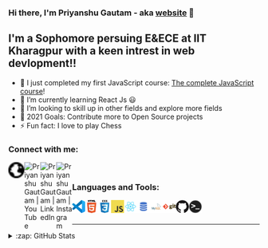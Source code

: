 ### Hi there, I'm Priyanshu Gautam - aka [website] 👋

## I'm a Sophomore persuing E&ECE at IIT Kharagpur with a keen intrest in web devlopment!!

- 🔭 I just completed my first JavaScript course: [The complete JavaScript course][course]!
- 🌱 I’m currently learning React Js 😃
- 👯 I’m looking to skill up in other fields and explore more fields
- 🥅 2021 Goals: Contribute more to Open Source projects
- ⚡ Fun fact: I love to play Chess

### Connect with me:

[<img align="left" alt="Portfolio website" width="32px" src="https://raw.githubusercontent.com/iconic/open-iconic/master/svg/globe.svg" />][website]
[<img align="left" alt="Priyanshu Gautam | YouTube" width="32px" src="https://cdn.jsdelivr.net/npm/simple-icons@v3/icons/youtube.svg" />][youtube]
[<img align="left" alt="Priyanshu Gautam | LinkedIn" width="32px" src="https://cdn.jsdelivr.net/npm/simple-icons@v3/icons/linkedin.svg" />][linkedin]
[<img align="left" alt="Priyanshu Gautam | Instagram" width="32px" src="https://cdn.jsdelivr.net/npm/simple-icons@v3/icons/instagram.svg" />][instagram]

<br />

### Languages and Tools:

[<img align="left" alt="Visual Studio Code" width="26px" src="https://raw.githubusercontent.com/github/explore/80688e429a7d4ef2fca1e82350fe8e3517d3494d/topics/visual-studio-code/visual-studio-code.png" />][website]
[<img align="left" alt="HTML5" width="26px" src="https://raw.githubusercontent.com/github/explore/80688e429a7d4ef2fca1e82350fe8e3517d3494d/topics/html/html.png" />][website]
[<img align="left" alt="CSS3" width="26px" src="https://raw.githubusercontent.com/github/explore/80688e429a7d4ef2fca1e82350fe8e3517d3494d/topics/css/css.png" />][website]
[<img align="left" alt="JavaScript" width="26px" src="https://raw.githubusercontent.com/github/explore/80688e429a7d4ef2fca1e82350fe8e3517d3494d/topics/javascript/javascript.png" />][website]
[<img align="left" alt="React" width="26px" src="https://raw.githubusercontent.com/github/explore/80688e429a7d4ef2fca1e82350fe8e3517d3494d/topics/react/react.png" />][website]
[<img align="left" alt="SQL" width="26px" src="https://raw.githubusercontent.com/github/explore/80688e429a7d4ef2fca1e82350fe8e3517d3494d/topics/sql/sql.png" />][website]
[<img align="left" alt="MySQL" width="26px" src="https://raw.githubusercontent.com/github/explore/80688e429a7d4ef2fca1e82350fe8e3517d3494d/topics/mysql/mysql.png" />][website]
[<img align="left" alt="Git" width="26px" src="https://raw.githubusercontent.com/github/explore/80688e429a7d4ef2fca1e82350fe8e3517d3494d/topics/git/git.png" />][website]
[<img align="left" alt="GitHub" width="26px" src="https://raw.githubusercontent.com/github/explore/78df643247d429f6cc873026c0622819ad797942/topics/github/github.png" />][website]
[<img align="left" alt="Terminal" width="26px" src="https://raw.githubusercontent.com/github/explore/80688e429a7d4ef2fca1e82350fe8e3517d3494d/topics/terminal/terminal.png" />][website]

<br />
<br />

---

<details>
  <summary>:zap: GitHub Stats</summary>

[![Priyanshu's GitHub stats](https://github-readme-stats.vercel.app/api?username=PriyanshuGautam1923&show_icons=true&theme=dark)](https://github.com/anuraghazra/github-readme-stats)

</details>

[website]: https://priyanshugautam1923.github.io/text_demo/
[course]: https://www.udemy.com/course/the-complete-javascript-course/
[youtube]: https://www.youtube.com/channel/UCFzky7j0UJ8poc8uPnIMl9w
[instagram]: https://www.instagram.com/priyanshugautam1923/
[linkedin]: https://www.linkedin.com/in/priyanshu-gautam-66b7b2205/
